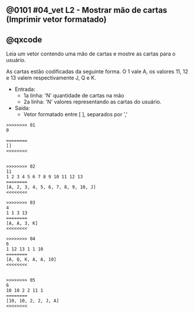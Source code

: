 ## @0101 #04_vet L2 - Mostrar mão de cartas (Imprimir vetor formatado)
## @qxcode

Leia um vetor contendo uma mão de cartas e mostre as cartas para o usuário.

As cartas estão codificadas da seguinte forma. O 1 vale A, os valores 11, 12 e 13 valem respectivamente J, Q e K.

- Entrada:
    - 1a linha: 'N' quantidade de cartas na mão
    - 2a linha: 'N' valores representando as cartas do usuário.
- Saída:
    - Vetor formatado entre [ ], separados por ','

```
>>>>>>>> 01
0

========
[]
<<<<<<<<


>>>>>>>> 02
11
1 2 3 4 5 6 7 8 9 10 11 12 13
========
[A, 2, 3, 4, 5, 6, 7, 8, 9, 10, J]
<<<<<<<<

>>>>>>>> 03
4
1 1 3 13
========
[A, A, 3, K]
<<<<<<<<

>>>>>>>> 04
6
1 12 13 1 1 10
========
[A, Q, K, A, A, 10]
<<<<<<<<


>>>>>>>> 05
6
10 10 2 2 11 1
========
[10, 10, 2, 2, J, A]
<<<<<<<<

```
